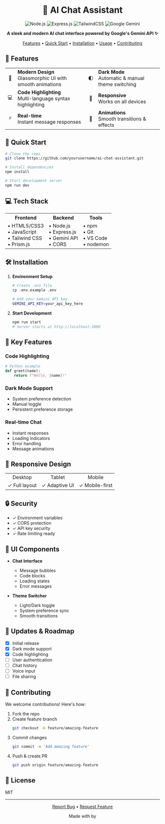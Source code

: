 <div align="center">

# 🤖 AI Chat Assistant

<p align="center">
  <img src="https://img.shields.io/badge/node.js-6DA55F?style=for-the-badge&logo=node.js&logoColor=white" alt="Node.js">
  <img src="https://img.shields.io/badge/express.js-%23404d59.svg?style=for-the-badge&logo=express&logoColor=%2361DAFB" alt="Express.js">
  <img src="https://img.shields.io/badge/tailwindcss-%2338B2AC.svg?style=for-the-badge&logo=tailwind-css&logoColor=white" alt="TailwindCSS">
  <img src="https://img.shields.io/badge/Google%20Gemini-4285F4?style=for-the-badge&logo=google&logoColor=white" alt="Google Gemini">
</p>

<p align="center">
  <strong>A sleek and modern AI chat interface powered by Google's Gemini API ✨</strong>
</p>

[Features](#-features) • [Quick Start](#-quick-start) • [Installation](#-installation) • [Usage](#-usage) • [Contributing](#-contributing)

</div>

## 🌟 Features

<div align="center">
  <table>
    <tr>
      <td align="center">🎨</td>
      <td><strong>Modern Design</strong><br/>Glassmorphic UI with smooth animations</td>
      <td align="center">🌓</td>
      <td><strong>Dark Mode</strong><br/>Automatic & manual theme switching</td>
    </tr>
    <tr>
      <td align="center">💻</td>
      <td><strong>Code Highlighting</strong><br/>Multi-language syntax highlighting</td>
      <td align="center">📱</td>
      <td><strong>Responsive</strong><br/>Works on all devices</td>
    </tr>
    <tr>
      <td align="center">⚡</td>
      <td><strong>Real-time</strong><br/>Instant message responses</td>
      <td align="center">🔄</td>
      <td><strong>Animations</strong><br/>Smooth transitions & effects</td>
    </tr>
  </table>
</div>

## 🚀 Quick Start

```bash
# Clone the repo
git clone https://github.com/yourusername/ai-chat-assistant.git

# Install dependencies
npm install

# Start development server
npm run dev
```

## 💻 Tech Stack

<div align="center">
  <table>
    <tr>
      <th>Frontend</th>
      <th>Backend</th>
      <th>Tools</th>
    </tr>
    <tr>
      <td>
        • HTML5/CSS3<br/>
        • JavaScript<br/>
        • Tailwind CSS<br/>
        • Prism.js
      </td>
      <td>
        • Node.js<br/>
        • Express.js<br/>
        • Gemini API<br/>
        • CORS
      </td>
      <td>
        • npm<br/>
        • Git<br/>
        • VS Code<br/>
        • nodemon
      </td>
    </tr>
  </table>
</div>

## 🛠️ Installation

1. **Environment Setup**
   ```bash
   # Create .env file
   cp .env.example .env
   
   # Add your Gemini API key
   GEMINI_API_KEY=your_api_key_here
   ```

2. **Start Development**
   ```bash
   npm run start
   # Server starts at http://localhost:3000
   ```

## 🎯 Key Features

### Code Highlighting
```python
# Python example
def greet(name):
    return f"Hello, {name}!"
```

### Dark Mode Support
- System preference detection
- Manual toggle
- Persistent preference storage

### Real-time Chat
- Instant responses
- Loading indicators
- Error handling
- Message animations

## 📱 Responsive Design

<div align="center">
  <table>
    <tr>
      <td align="center">Desktop</td>
      <td align="center">Tablet</td>
      <td align="center">Mobile</td>
    </tr>
    <tr>
      <td>✓ Full layout</td>
      <td>✓ Adaptive UI</td>
      <td>✓ Mobile-first</td>
    </tr>
  </table>
</div>

## 🔒 Security

- ✓ Environment variables
- ✓ CORS protection
- ✓ API key security
- ✓ Rate limiting ready

## 🎨 UI Components

- **Chat Interface**
  - Message bubbles
  - Code blocks
  - Loading states
  - Error messages

- **Theme Switcher**
  - Light/Dark toggle
  - System preference sync
  - Smooth transitions

## 🔄 Updates & Roadmap

- [x] Initial release
- [x] Dark mode support
- [x] Code highlighting
- [ ] User authentication
- [ ] Chat history
- [ ] Voice input
- [ ] File sharing

## 🤝 Contributing

We welcome contributions! Here's how:

1. Fork the repo
2. Create feature branch
   ```bash
   git checkout -b feature/amazing-feature
   ```
3. Commit changes
   ```bash
   git commit -m 'Add amazing feature'
   ```
4. Push & create PR
   ```bash
   git push origin feature/amazing-feature
   ```

## 📄 License

MIT 

---

<div align="center">
  <p>
    <a href="https://github.com/yourusername/ai-chat-assistant/issues">Report Bug</a>
    •
    <a href="https://github.com/yourusername/ai-chat-assistant/issues">Request Feature</a>
  </p>
  
  Made with by 
</div>